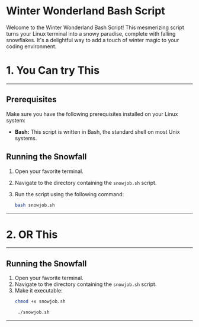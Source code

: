 # Winter Wonderland Bash Script

Welcome to the Winter Wonderland Bash Script! This mesmerizing script turns your Linux terminal into a snowy paradise, complete with falling snowflakes. It's a delightful way to add a touch of winter magic to your coding environment.

# 1. You Can try This 
---
## Prerequisites

Make sure you have the following prerequisites installed on your Linux system:

- **Bash:** This script is written in Bash, the standard shell on most Unix systems.

## Running the Snowfall

1. Open your favorite terminal.
2. Navigate to the directory containing the `snowjob.sh` script.
3. Run the script using the following command:

   ```bash
   bash snowjob.sh
---
# 2. OR This
---
## Running the Snowfall

1. Open your favorite terminal.
2. Navigate to the directory containing the `snowjob.sh` script.
3. Make it executable:
   ```bash
   chmod +x snowjob.sh
    ```
   ```bash
    ./snowjob.sh
    ```
---
